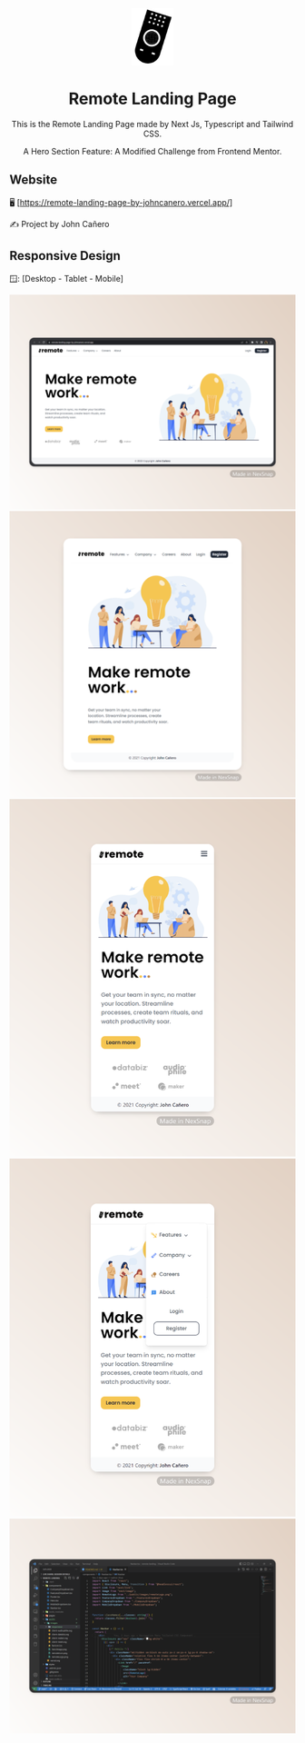 <!-- markdownlint-configure-file {
  "MD013": {
    "code_blocks": false,
    "tables": false
  },
  "MD033": false,
  "MD041": false
} -->

<div align="center">
  <a href="https://remote-landing-page-by-johncanero.vercel.app/" target="_blank">
    <img alt="remote-landing" height="100" src="./public/images/remoteIcon.png"/>
  </a>
</div>

<div align="center">

# Remote Landing Page

This is the Remote Landing Page made by Next Js, Typescript and Tailwind CSS.

A Hero Section Feature: A Modified Challenge from Frontend Mentor. 

</div>

## Website

🖥️ [https://remote-landing-page-by-johncanero.vercel.app/]

✍️ Project by John Cañero

## Responsive Design

🪟: [Desktop - Tablet - Mobile]

![Desktop View - Remote Landing Page](./public/images/responsive/desktopView.png)
![Tablet View - Remote Landing Page](./public/images/responsive/tabletView.png)
![Mobile View - Remote Landing Page](./public/images/responsive/mobileView.png)
![Mobile View - Remote Landing Page](./public/images/responsive/mobileView2.png)
![Code View - Remote Landing Page](./public/images/responsive/codeView.png)
